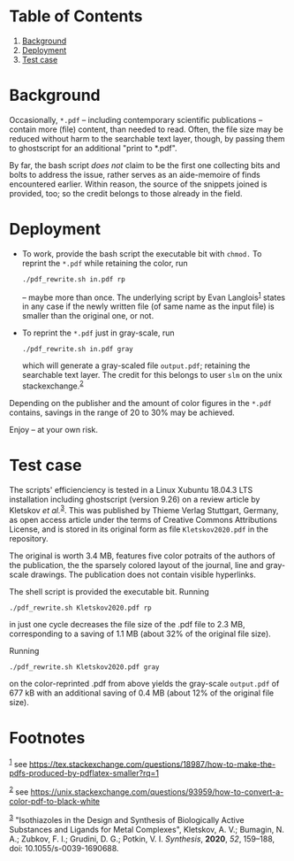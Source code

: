 
# Table of Contents

1.  [Background](#orgcb5ba76)
2.  [Deployment](#orgcf31780)
3.  [Test case](#orgc75e045)


<a id="orgcb5ba76"></a>

# Background

Occasionally, `*.pdf` &#x2013; including contemporary scientific
publications &#x2013; contain more (file) content, than needed to read.
Often, the file size may be reduced without harm to the searchable
text layer, though, by passing them to ghostscript for an additional
"print to \*.pdf".

By far, the bash script *does not* claim to be the first one
collecting bits and bolts to address the issue, rather serves as an
aide-memoire of finds encountered earlier.  Within reason, the
source of the snippets joined is provided, too; so the credit
belongs to those already in the field.


<a id="orgcf31780"></a>

# Deployment

-   To work, provide the bash script the executable bit with `chmod.`
    To reprint the `*.pdf` while retaining the color, run
    
        ./pdf_rewrite.sh in.pdf rp
    
    &#x2013; maybe more than once.  The underlying script by Evan Langlois<sup><a id="fnr.1" class="footref" href="#fn.1">1</a></sup>
    states in any case if the newly written file (of same name as the
    input file) is smaller than the original one, or not.

-   To reprint the `*.pdf` just in gray-scale, run
    
        ./pdf_rewrite.sh in.pdf gray
    
    which will generate a gray-scaled file `output.pdf`; retaining the
    searchable text layer.  The credit for this belongs to user `slm`
    on the unix stackexchange.<sup><a id="fnr.2" class="footref" href="#fn.2">2</a></sup>

Depending on the publisher and the amount of color figures in the
`*.pdf` contains, savings in the range of 20 to 30% may be achieved.

Enjoy &#x2013; at your own risk.


<a id="orgc75e045"></a>

# Test case

The scripts' efficienciency is tested in a Linux Xubuntu 18.04.3 LTS
installation including ghostscript (version 9.26) on a review
article by Kletskov *et al.*<sup><a id="fnr.3" class="footref" href="#fn.3">3</a></sup>.  This was published by Thieme
Verlag Stuttgart, Germany, as open access article under the terms of
Creative Commons Attributions License, and is stored in its original
form as file `Kletskov2020.pdf` in the repository.

The original is worth 3.4 MB, features five color potraits of the
authors of the publication, the the sparsely colored layout of the
journal, line and gray-scale drawings.  The publication does not
contain visible hyperlinks.

The shell script is provided the executable bit.  Running

    ./pdf_rewrite.sh Kletskov2020.pdf rp

in just one cycle decreases the file size of the .pdf file to
2.3 MB, corresponding to a saving of 1.1 MB (about 32% of the
original file size).

Running

    ./pdf_rewrite.sh Kletskov2020.pdf gray

on the color-reprinted .pdf from above yields the gray-scale
`output.pdf` of 677 kB with an additional saving of 0.4 MB (about
12% of the original file size).


# Footnotes

<sup><a id="fn.1" href="#fnr.1">1</a></sup> see <https://tex.stackexchange.com/questions/18987/how-to-make-the-pdfs-produced-by-pdflatex-smaller?rq=1>

<sup><a id="fn.2" href="#fnr.2">2</a></sup> see <https://unix.stackexchange.com/questions/93959/how-to-convert-a-color-pdf-to-black-white>

<sup><a id="fn.3" href="#fnr.3">3</a></sup> "Isothiazoles in the Design and Synthesis of Biologically
Active Substances and Ligands for Metal Complexes", Kletskov, A. V.;
Bumagin, N. A.; Zubkov, F. I.; Grudini, D. G.; Potkin,
V. I. *Synthesis*, **2020**, *52*, 159&#x2013;188, doi:
10.1055/s-0039-1690688.
